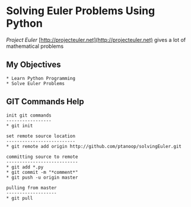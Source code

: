 **Solving Euler Problems Using Python**
===================================

*Project Euler* [http://projecteuler.net](http://projecteuler.net) gives a lot of mathematical problems

My Objectives
-------------
	* Learn Python Programming
	* Solve Euler Problems
	
	
GIT Commands Help
-----------------
	
	init git commands
	-----------------
	* git init
	
	set remote source location
	--------------------------
	* git remote add origin http://github.com/ptanoop/solvingEuler.git
	
	committing source to remote
	---------------------------
	* git add *.py
	* git commit -m "*comment*"
	* git push -u origin master
	
	pulling from master
	-------------------
	* git pull